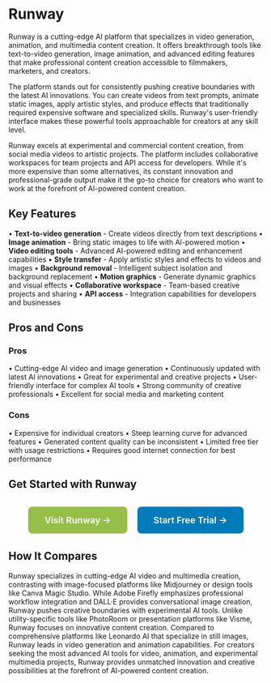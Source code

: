 # Runway

Runway is a cutting-edge AI platform that specializes in video generation, animation, and multimedia content creation. It offers breakthrough tools like text-to-video generation, image animation, and advanced editing features that make professional content creation accessible to filmmakers, marketers, and creators.

The platform stands out for consistently pushing creative boundaries with the latest AI innovations. You can create videos from text prompts, animate static images, apply artistic styles, and produce effects that traditionally required expensive software and specialized skills. Runway's user-friendly interface makes these powerful tools approachable for creators at any skill level.

Runway excels at experimental and commercial content creation, from social media videos to artistic projects. The platform includes collaborative workspaces for team projects and API access for developers. While it's more expensive than some alternatives, its constant innovation and professional-grade output make it the go-to choice for creators who want to work at the forefront of AI-powered content creation.

## Key Features

• **Text-to-video generation** - Create videos directly from text descriptions
• **Image animation** - Bring static images to life with AI-powered motion
• **Video editing tools** - Advanced AI-powered editing and enhancement capabilities
• **Style transfer** - Apply artistic styles and effects to videos and images
• **Background removal** - Intelligent subject isolation and background replacement
• **Motion graphics** - Generate dynamic graphics and visual effects
• **Collaborative workspace** - Team-based creative projects and sharing
• **API access** - Integration capabilities for developers and businesses

## Pros and Cons

### Pros
• Cutting-edge AI video and image generation
• Continuously updated with latest AI innovations
• Great for experimental and creative projects
• User-friendly interface for complex AI tools
• Strong community of creative professionals
• Excellent for social media and marketing content

### Cons
• Expensive for individual creators
• Steep learning curve for advanced features
• Generated content quality can be inconsistent
• Limited free tier with usage restrictions
• Requires good internet connection for best performance

## Get Started with Runway

<div style="text-align: center; margin: 2rem 0;">
  <a href="https://runwayml.com" target="_blank" rel="noopener noreferrer" style="display: inline-block; background: #96BF47; color: white; padding: 1rem 2rem; text-decoration: none; border-radius: 8px; font-weight: 600; font-size: 1.1rem; margin-right: 1rem;">Visit Runway →</a>
  <a href="https://runwayml.com/signup" target="_blank" rel="noopener noreferrer" style="display: inline-block; background: #007cba; color: white; padding: 1rem 2rem; text-decoration: none; border-radius: 8px; font-weight: 600; font-size: 1.1rem;">Start Free Trial →</a>
</div>

## How It Compares

Runway specializes in cutting-edge AI video and multimedia creation, contrasting with image-focused platforms like Midjourney or design tools like Canva Magic Studio. While Adobe Firefly emphasizes professional workflow integration and DALL·E provides conversational image creation, Runway pushes creative boundaries with experimental AI tools. Unlike utility-specific tools like PhotoRoom or presentation platforms like Visme, Runway focuses on innovative content creation. Compared to comprehensive platforms like Leonardo AI that specialize in still images, Runway leads in video generation and animation capabilities. For creators seeking the most advanced AI tools for video, animation, and experimental multimedia projects, Runway provides unmatched innovation and creative possibilities at the forefront of AI-powered content creation.
